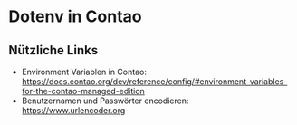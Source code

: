# Dotenv in Contao
## Nützliche Links

- Environment Variablen in Contao: https://docs.contao.org/dev/reference/config/#environment-variables-for-the-contao-managed-edition
- Benutzernamen und Passwörter encodieren: https://www.urlencoder.org
